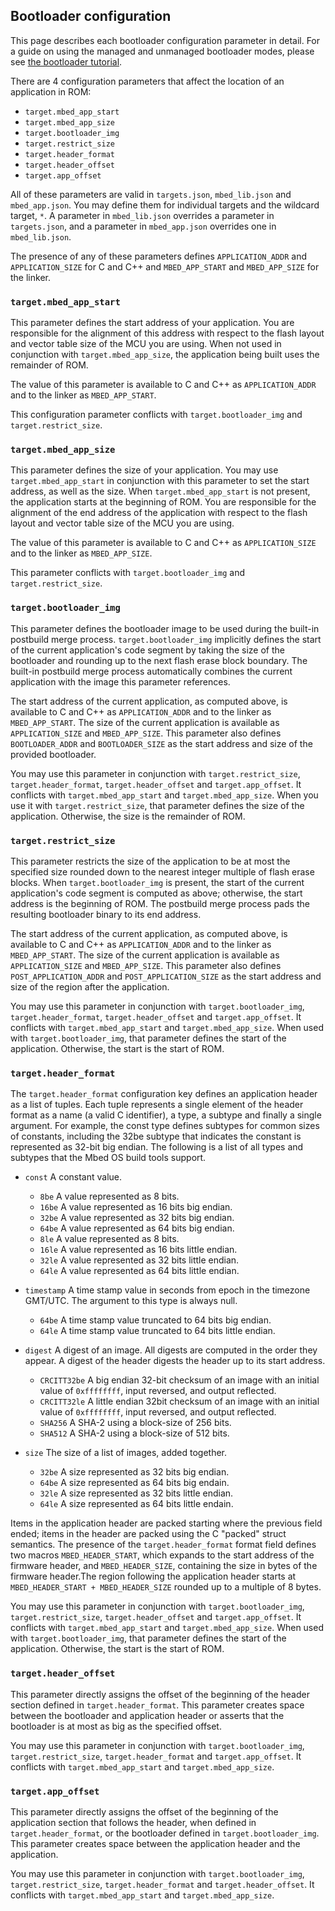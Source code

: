 ## Bootloader configuration

This page describes each bootloader configuration parameter in detail. For a guide on using the managed and unmanaged bootloader modes, please see [the bootloader tutorial](/docs/development/tutorials/bootloader.html).

There are 4 configuration parameters that affect the location of an application in ROM:

- `target.mbed_app_start`
- `target.mbed_app_size`
- `target.bootloader_img`
- `target.restrict_size`
- `target.header_format`
- `target.header_offset`
- `target.app_offset`
 
All of these parameters are valid in `targets.json`, `mbed_lib.json` and `mbed_app.json`. You may define them for individual targets and the wildcard target, `*`. A parameter in `mbed_lib.json` overrides a parameter in `targets.json`, and a parameter in `mbed_app.json` overrides one in `mbed_lib.json`.

The presence of any of these parameters defines `APPLICATION_ADDR` and `APPLICATION_SIZE` for C and C++ and `MBED_APP_START` and `MBED_APP_SIZE` for the linker.
 
### `target.mbed_app_start`

This parameter defines the start address of your application. You are responsible for the alignment of this address with respect to the flash layout and vector table size of the MCU you are using. When not used in conjunction with `target.mbed_app_size`, the application being built uses the remainder of ROM.

The value of this parameter is available to C and C++ as `APPLICATION_ADDR` and to the linker as `MBED_APP_START`.

This configuration parameter conflicts with `target.bootloader_img` and `target.restrict_size`. 

### `target.mbed_app_size`

This parameter defines the size of your application. You may use `target.mbed_app_start` in conjunction with this parameter to set the start address, as well as the size. When `target.mbed_app_start` is not present, the application starts at the beginning of ROM. You are responsible for the alignment of the end address of the application with respect to the flash layout and vector table size of the MCU you are using.

The value of this parameter is available to C and C++ as `APPLICATION_SIZE` and to the linker as `MBED_APP_SIZE`.

This parameter conflicts with `target.bootloader_img` and `target.restrict_size`.

### `target.bootloader_img`

This parameter defines the bootloader image to be used during the built-in postbuild merge process. `target.bootloader_img` implicitly defines the start of the current application's code segment by taking the size of the bootloader and rounding up to the next flash erase block boundary. The built-in postbuild merge process automatically combines the current application with the image this parameter references.

The start address of the current application, as computed above, is available to C and C++ as `APPLICATION_ADDR` and to the linker as `MBED_APP_START`. The size of the current application is available as `APPLICATION_SIZE` and `MBED_APP_SIZE`. This parameter also defines `BOOTLOADER_ADDR` and `BOOTLOADER_SIZE` as the start address and size of the provided bootloader.

You may use this parameter in conjunction with `target.restrict_size`, `target.header_format`, `target.header_offset` and `target.app_offset`. It conflicts with `target.mbed_app_start` and `target.mbed_app_size`. When you use it with `target.restrict_size`, that parameter defines the size of the application. Otherwise, the size is the remainder of ROM.

### `target.restrict_size`

This parameter restricts the size of the application to be at most the specified size rounded down to the nearest integer multiple of flash erase blocks. When `target.bootloader_img` is present, the start of the current application's code segment is computed as above; otherwise, the start address is the beginning of ROM. The postbuild merge process pads the resulting bootloader binary to its end address.

The start address of the current application, as computed above, is available to C and C++ as `APPLICATION_ADDR` and to the linker as `MBED_APP_START`. The size of the current application is available as `APPLICATION_SIZE` and `MBED_APP_SIZE`. This parameter also defines `POST_APPLICATION_ADDR` and `POST_APPLICATION_SIZE` as the start address and size of the region after the application.

You may use this parameter in conjunction with `target.bootloader_img`, `target.header_format`, `target.header_offset` and `target.app_offset`. It conflicts with `target.mbed_app_start` and `target.mbed_app_size`. When used with `target.bootloader_img`, that parameter defines the start of the application. Otherwise, the start is the start of ROM.

### `target.header_format`

The `target.header_format` configuration key defines an application header as a list of tuples. Each tuple represents a single element of the header format as a name (a valid C identifier), a type, a subtype and finally a single argument. For example, the const type defines subtypes for common sizes of constants, including the 32be subtype that indicates the constant is represented as 32-bit big endian. The following is a list of all types and subtypes that the Mbed OS build tools support.

- `const` A constant value.
    - `8be` A value represented as 8 bits.
    - `16be` A value represented as 16 bits big endian.
    - `32be` A value represented as 32 bits big endian.
    - `64be` A value represented as 64 bits big endian.
    - `8le` A value represented as 8 bits.
    - `16le` A value represented as 16 bits little endian.
    - `32le` A value represented as 32 bits little endian.
    - `64le` A value represented as 64 bits little endian.

- `timestamp` A time stamp value in seconds from epoch in the timezone GMT/UTC. The argument to this type is always null.
    - `64be` A time stamp value truncated to 64 bits big endian.
    - `64le` A time stamp value truncated to 64 bits little endian.

- `digest` A digest of an image. All digests are computed in the order they appear. A digest of the header digests the header up to its start address.
    - `CRCITT32be` A big endian 32-bit checksum of an image with an initial value of `0xffffffff`, input reversed, and output reflected.
    - `CRCITT32le` A little endian 32bit checksum of an image with an initial value of `0xffffffff`, input reversed, and output reflected.
    - `SHA256` A SHA-2 using a block-size of 256 bits.
    - `SHA512` A SHA-2 using a block-size of 512 bits.

- `size` The size of a list of images, added together.
    - `32be` A size represented as 32 bits big endian.
    - `64be` A size represented as 64 bits big endain.
    - `32le` A size represented as 32 bits little endian.
    - `64le` A size represented as 64 bits little endain.

Items in the application header are packed starting where the previous field ended; items in the header are packed using the C "packed" struct semantics. The presence of the `target.header_format` format field defines two macros `MBED_HEADER_START`, which expands to the start address of the firmware header, and `MBED_HEADER_SIZE`, containing the size in bytes of the firmware header.The region following the application header starts at `MBED_HEADER_START + MBED_HEADER_SIZE` rounded up to a multiple of 8 bytes.

You may use this parameter in conjunction with `target.bootloader_img`, `target.restrict_size`, `target.header_offset` and `target.app_offset`. It conflicts with `target.mbed_app_start` and `target.mbed_app_size`. When used with `target.bootloader_img`, that parameter defines the start of the application. Otherwise, the start is the start of ROM.

### `target.header_offset`

This parameter directly assigns the offset of the beginning of the header section defined in `target.header_format`. This parameter creates space between the bootloader and application header or asserts that the bootloader is at most as big as the specified offset.

You may use this parameter in conjunction with `target.bootloader_img`, `target.restrict_size`, `target.header_format` and `target.app_offset`. It conflicts with `target.mbed_app_start` and `target.mbed_app_size`.

### `target.app_offset`

This parameter directly assigns the offset of the beginning of the application section that follows the header, when defined in `target.header_format`, or the bootloader defined in `target.bootloader_img`. This parameter creates space between the application header and the application.

You may use this parameter in conjunction with `target.bootloader_img`, `target.restrict_size`, `target.header_format` and `target.header_offset`. It conflicts with `target.mbed_app_start` and `target.mbed_app_size`.
